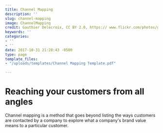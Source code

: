 ```yaml
---
title: Channel Mapping
description: ''
slug: channel-mapping
image: ChannelMapping
credit: Gauthier Delecroix, CC BY 2.0, https:// www.flickr.com/photos/gauthierdelecroix/33425765802/
keywords: ''
categories:
- ''
- ''
date: 2017-10-31 21:28:43 -0500
type: page
template_files:
- "/uploads/templates/Channel Mapping Template.pdf"

---
```

# Reaching your customers from all angles

Channel mapping is a method that goes beyond listing the ways customers are contacted by a company to explore what a company's brand value means to a particular customer.
